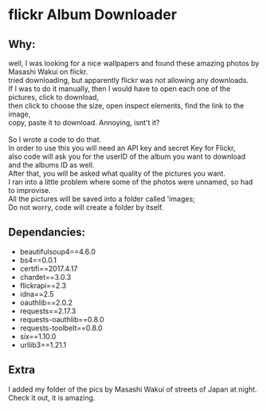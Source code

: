 # flickr Album Downloader
## Why:
well, I was looking for a nice wallpapers and found these amazing photos by Masashi Wakui on flickr. </br>
tried downloading, but apparently flickr was not allowing any downloads.</br>
If I was to do it manually, then I would have to open each one of the pictures, click to download, </br>
then click to choose the size, open inspect elements, find the link to the image, </br>
copy, paste it to download. Annoying, isnt't it?</br>
</br>
So I wrote a code to do that. </br>
In order to use this you will need an API key and secret Key for Flickr, </br>
also code will ask you for the userID of the album you want to download and the albums ID as well. </br>
After that, you will be asked what quality of the pictures you want. </br>
I ran into a little problem where some of the photos were unnamed, so had to improvise. </br>
All the pictures will be saved into a folder called 'images; </br>
Do not worry, code will create a folder by itself. 

## Dependancies:
- beautifulsoup4==4.6.0
- bs4==0.0.1
- certifi==2017.4.17
- chardet==3.0.3
- flickrapi==2.3
- idna==2.5
- oauthlib==2.0.2
- requests==2.17.3
- requests-oauthlib==0.8.0
- requests-toolbelt==0.8.0
- six==1.10.0
- urllib3==1.21.1

## Extra
I added my folder of the pics by Masashi Wakui of streets of Japan at night. Check it out, it is amazing. 